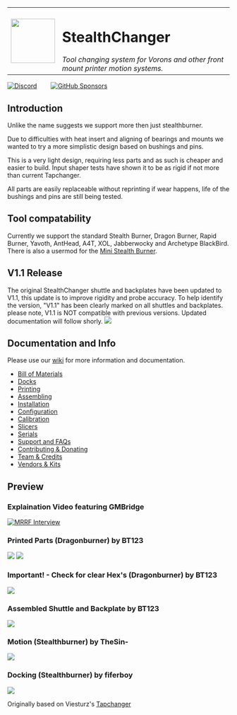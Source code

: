 <table><tr><td><img src="media/Stealthchanger_logo.png?raw=true" height="100" align="top" align="left" style="height: 100px;" /> </td>
 <td><h1>StealthChanger</h1>
<em>Tool changing system for Vorons and other front mount printer motion systems.<em>
 </td></tr></table>
 
 <a href="https://discord.gg/draftshift" target="_blank" alt="Join our Discord">![Discord](https://img.shields.io/discord/1226846451028725821?logo=discord&logoColor=%23ffffff&label=Join%20our%20Discord&labelColor=%237785cc&color=%23adf5ff)</a>
&nbsp;&nbsp;&nbsp;&nbsp;&nbsp;&nbsp;
<a href="https://github.com/sponsors/DraftShift" target="_blank" alt="Sponsor Us">![GitHub Sponsors](https://img.shields.io/github/sponsors/DraftShift?logo=githubsponsors&label=Sponsors&labelColor=rgb(246%2C%20248%2C%20250)&color=rgb(191%2C%2057%2C%20137))</a>
 

## Introduction

Unlike the name suggests we support more then just stealthburner.

Due to difficulties with heat insert and aligning of bearings and mounts we wanted to try a more simplistic design based on bushings and pins.

This is a very light design, requiring less parts and as such is cheaper and easier to build.  Input shaper tests have shown it to be as rigid if not more than current Tapchanger.

All parts are easily replaceable without reprinting if wear happens, life of the bushings and pins are still being tested.

## Tool compatability
Currently we support the standard Stealth Burner, Dragon Burner, Rapid Burner, Yavoth, AntHead, A4T, XOL, Jabberwocky and Archetype BlackBird.  There is also a usermod for the [Mini Stealth Burner](UserMods/jdmontgomer/MiniSB_SC).

## V1.1 Release
The original StealthChanger shuttle and backplates have been updated to V1.1, this update is to improve rigidity and probe accuracy. To help identify the version, "V1.1" has been clearly marked on all shuttles and backplates. please note, V1.1 is NOT compatible with previous versions. Updated documentation will follow shorly.
![](media/v1.1.jpg?raw=true)

## Documentation and Info

Please use our [wiki](../../wiki) for more information and documentation.

- [Bill of Materials](../../wiki/Bill-of-Materials)
- [Docks](../../wiki/Docks)
- [Printing](../../wiki/Printing)
- [Assembling](../../wiki/Assembling)
- [Installation](../../wiki/Installation)
- [Configuration](../../wiki/Configuration)
- [Calibration](../../wiki/Calibration)
- [Slicers](../../wiki/Slicers)
- [Serials](../../wiki/Serials)
- [Support and FAQs](../../wiki/Support-and-FAQs)
- [Contributing & Donating](../../wiki/Contributing-and-Donating)
- [Team & Credits](../../wiki/Team-and-Credits)
- [Vendors & Kits](../../wiki/Vendors-and-Kits)


## Preview
### Explaination Video featuring GMBridge
[![MRRF Interview](https://img.youtube.com/vi/iQx_yx1GapI/0.jpg)](https://www.youtube.com/watch?v=iQx_yx1GapI)
### Printed Parts (Dragonburner) by BT123
![](media/parts.png?raw=true)
![](media/parts_together.png?raw=true)
### Important! - Check for clear Hex's (Dragonburner) by BT123
![](media/hexs.png?raw=true)
### Assembled Shuttle and Backplate by BT123
![](media/assemble.png?raw=true)
### Motion (Stealthburner) by TheSin-
![](media/motion.gif?raw=true)
### Docking (Stealthburner) by fiferboy
![](media/docking.gif?raw=true)

Originally based on Viesturz's [Tapchanger](https://github.com/viesturz/tapchanger)
